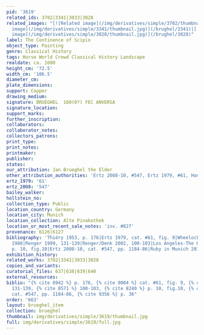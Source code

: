 ```yaml
---
pid: '3619'
related_ids: 3702|3341|3033|3028
related_images: "[![Related image](/img/derivatives/simple/3702/thumbnail.jpg)](/brughel/3702)|[![Related
  image](/img/derivatives/simple/3341/thumbnail.jpg)](/brughel/3341)|[![Related image](/img/derivatives/simple/3033/thumbnail.jpg)](/brughel/3033)|[![Related
  image](/img/derivatives/simple/3028/thumbnail.jpg)](/brughel/3028)"
label: The Continence of Scipio
object_type: Painting
genre: Classical History
tags: Horse World Crowd Classical History Landscape
realdate: ca. 1600
height_cm: '72.5'
width_cm: '106.5'
diameter_cm: 
plate_dimensions: 
support: Copper
drawing_medium: 
signature: BRUEGHEL  160(0?) FEC ANVERSA
signature_location: 
support_marks: 
further_inscription: 
collaborators: 
collaborator_notes: 
collectors_patrons: 
print_type: 
print_notes: 
printmaker: 
publisher: 
states: 
our_attribution: Jan Brueghel the Elder
other_attribution_authorities: 'Ertz 2008-10, #547, Ertz 1979, #61, Honig database'
ertz_1979: '61'
ertz_2008: '547'
bailey_walker: 
hollstein_no: 
collection_type: Public
location_country: Germany
location_city: Munich
location_collection: Alte Pinakothek
location_or_most_recent_sale_notes: 'inv. #827'
provenance: 6126|6127
bibliography: 'Thiéry 1953, p. 176|Ertz 1979, cat. #61, fig. 9|Wheelock, in Washington/Cincinnati
  1988|Renger 1999, 131-139|Renger/Denk 2002, 100-103|Los Angeles-The Hague 2006,
  p. 10, fig.10|Ertz 2008-10, cat. #547, pp. 1184-86|Ruby in Munich 2013, p. 36'
exhibition_history: 
related_works: 3702|3341|3033|3028
copies_and_variants: 
curatorial_files: 637|638|639|640
external_resources: 
biblio: "{% cite 8942 %} p. 176, {% cite 9004 %} cat. #61, fig. 9, {% cite 8264 %}
  131-139, {% cite 8571 %} 100-103, {% cite 8240 %} p. 10, fig.10, {% cite 8900 %}
  cat. #547, pp. 1184-86, {% cite 9356 %} p. 36"
order: '663'
layout: brueghel_item
collection: brueghel
thumbnail: img/derivatives/simple/3619/thumbnail.jpg
full: img/derivatives/simple/3619/full.jpg
---
```


